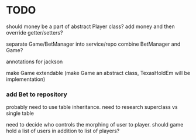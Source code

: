 # TODO
should money be a part of abstract Player class?
add money and then override getter/setters?

separate Game/BetManager into service/repo
combine BetManager and Game?

annotations for jackson

make Game extendable (make Game an abstract class, TexasHoldEm will be implementation)

### add Bet to repository
probably need to use table inheritance.
need to research superclass vs single table

need to decide who controls the morphing of user to player. 
should game hold a list of users in addition to list of players?